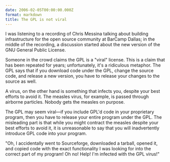 ```yaml
---
date: 2006-02-05T00:00:00.000Z
format: markdown
title: The GPL is not viral
---
```


I was listening to a recording of Chris Messina talking about building infrastructure for the open source community at BarCamp Dallas; in the middle of the recording, a discussion started about the new version of the GNU General Public License.

Someone in the crowd claims the GPL is a "viral" license. This is a claim that has been repeated for years; unfortunately, it's a ridiculous metaphor. The GPL says that if you download code under the GPL, change the source code, and release a new version, you have to release your changes to the source as well.

A virus, on the other hand is something that infects you, despite your best efforts to avoid it. The measles virus, for example, is passed through airborne particles. Nobody gets the measles on purpose.

The GPL may seem viral—if you include GPL'd code in your proprietary program, then you have to release your entire program under the GPL. The misleading part is that while you might contract the measles despite your best efforts to avoid it, it is unreasonable to say that you will inadvertently introduce GPL code into your program.

"Oh, I accidentally went to Sourceforge, downloaded a tarball, opened it, and copied code with the exact functionality I was looking for into the correct part of my program! Oh no! Help! I'm infected with the GPL virus!"
